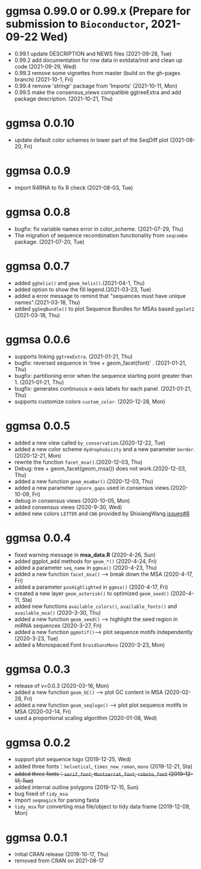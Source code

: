 # ggmsa 0.99.0 or 0.99.x (Prepare for submission to `Bioconductor`, 2021-09-22 Wed)

+ 0.99.1 update DESCRIPTION and NEWS files (2021-09-28, Tue)
+ 0.99.2 add documentation for row data in extdata/inst and clean up code (2021-09-29, Wed)
+ 0.99.3 remove some  vignettes from master (build on the gh-pages branch) (2021-10-1, Fri)
+ 0.99.4 remove 'stringr' package from 'Imports' (2021-10-11, Mon)
+ 0.99.5 make the consensus_views compatible ggtreeExtra and add package description. (2021-10-21, Thu)

# ggmsa 0.0.10 

+ update default color schemes in  lower part of the SeqDiff plot (2021-08-20, Fri)

# ggmsa 0.0.9

+ import R4RNA to fix R check (2021-08-03, Tue)

# ggmsa 0.0.8

+ bugfix: fix variable names error in color_scheme. (2021-07-29, Thu)
+ The migration of sequence recombination functionality from `seqcombo` package. (2021-07-20, Tue)


# ggmsa 0.0.7

+ added `gghelix()` and `geom_helix()`.(2021-04-1, Thu)
+ added option to show the fill legend.(2021-03-23, Tue)
+ added a error message to remind that "sequences must have unique names".(2021-03-18, Thu)
+ added `ggSeqBundle()` to plot Sequence Bundles for MSAs based `ggolot2` (2021-03-18, Thu)

# ggmsa 0.0.6

+ supports linking `ggtreeExtra`. (2021-01-21, Thu)
+ bugfix: reversed sequence in 'tree + geom_facet(font)' . (2021-01-21, Thu)
+ bugfix: partitioning error when the sequence starting point greater than 1. (2021-01-21, Thu)
+ bugfix: generates continuous x-axis labels for each panel. (2021-01-21, Thu)
+ supports customize colors `custom_color`. (2020-12-28, Mon)

# ggmsa 0.0.5

+ added a new view called `by_conservation`.(2020-12-22, Tue)
+ added a new color scheme `Hydrophobicity` and a new parameter `border`.(2020-12-21, Mon)
+ rewrite the function `facet_msa()`.(2020-12-03, Thu)
+ Debug: tree + geom_facet(geom_msa()) does not work.(2020-12-03, Thu)
+ added a new function `geom_msaBar()`.(2020-12-03, Thu)
+ added a new parameter `ignore_gaps` used in consensus views.(2020-10-09, Fri)
+ debug in consensus views (2020-10-05, Mon)
+ added consensus views (2020-9-30, Wed)
+ added new colors `LETTER` and `CN6` provided by ShixiangWang.[issues#8](https://github.com/YuLab-SMU/ggmsa/issues/8)

# ggmsa 0.0.4

+ fixed warning message in **msa_data.R** (2020-4-26, Sun)
+ added ggplot_add methods for `geom_*()` (2020-4-24, Fri)
+ added a parameter `seq_name` in `ggmsa()` (2020-4-23, Thu)
+ added a new function `facet_msa()` --> break down the MSA (2020-4-17, Fri)
+ added a parameter `posHighlighted` in `ggmsa()` (2020-4-17, Fri)
+ created a new layer `geom_asterisk()` to optimized `geom_seed()` (2020-4-11, Sta)
+ added new functions `available_colors()`, `available_fonts()` and `available_msa()` (2020-3-30, Thu)
+ added a new function `geom_seed()` --> highlight the seed region in miRNA sequences (2020-3-27, Fri)
+ added a new function `ggmotif()`--> plot sequence motifs independently (2020-3-23, Tue)
+ added a Monospaced Font `DroidSansMono` (2020-3-23, Mon)

# ggmsa 0.0.3

+ release of v=0.0.3 (2020-03-16, Mon)
+ added a new function `geom_GC()` --> plot GC content in MSA (2020-02-28, Fri)
+ added a new function `geom_seqlogo()` --> plot plot sequence motifs in MSA (2020-02-14, Fri)
+ used a proportional scaling algorithm (2020-01-08, Wed)


# ggmsa 0.0.2

+ support plot sequence logo (2019-12-25, Wed)
+ added three fonts：`helvetical`, `times_new_roman`, `mono` (2019-12-21, Sta)
+ ~~added three fonts：`serif_font`, `Montserrat_font`, `roboto_font` (2019-12-17, Tue)~~
+ added internal outline polygons (2019-12-15, Sun)
+ bug fixed of `tidy_msa`
+ import `seqmagick` for parsing fasta 
+ `tidy_msa` for converting msa file/object to tidy data frame (2019-12-09, Mon)

 
# ggmsa 0.0.1

+ initial CRAN release (2019-10-17, Thu) 
+ removed from CRAN on 2021-08-17

